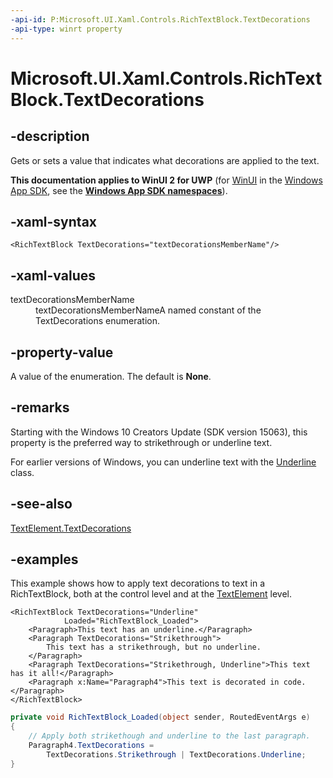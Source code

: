 ```yaml
---
-api-id: P:Microsoft.UI.Xaml.Controls.RichTextBlock.TextDecorations
-api-type: winrt property
---
```


<!-- Property syntax.
public TextDecorations TextDecorations { get;  set; }
-->

# Microsoft.UI.Xaml.Controls.RichTextBlock.TextDecorations

## -description

Gets or sets a value that indicates what decorations are applied to the text.

**This documentation applies to WinUI 2 for UWP** (for [WinUI](/windows/apps/winui/winui3/) in the [Windows App SDK](/windows/apps/windows-app-sdk/), see the **[Windows App SDK namespaces](/windows/windows-app-sdk/api/winrt/)**).

## -xaml-syntax

```xaml
<RichTextBlock TextDecorations="textDecorationsMemberName"/>
```

## -xaml-values

<dl><dt>textDecorationsMemberName</dt><dd>textDecorationsMemberNameA named constant of the TextDecorations enumeration.</dd>
</dl>

## -property-value

A value of the enumeration. The default is **None**.

## -remarks

Starting with the Windows 10 Creators Update (SDK version 15063), this property is the preferred way to strikethrough or underline text.

For earlier versions of Windows, you can underline text with the [Underline](../microsoft.ui.xaml.documents/underline.md) class.

## -see-also

[TextElement.TextDecorations](../microsoft.ui.xaml.documents/textelement_textdecorations.md)

## -examples

This example shows how to apply text decorations to text in a RichTextBlock, both at the control level and at the [TextElement](../microsoft.ui.xaml.documents/textelement.md) level.

```xaml
<RichTextBlock TextDecorations="Underline"
            Loaded="RichTextBlock_Loaded">
    <Paragraph>This text has an underline.</Paragraph>
    <Paragraph TextDecorations="Strikethrough">
        This text has a strikethrough, but no underline.
    </Paragraph>
    <Paragraph TextDecorations="Strikethrough, Underline">This text has it all!</Paragraph>
    <Paragraph x:Name="Paragraph4">This text is decorated in code.</Paragraph>
</RichTextBlock>
```

```csharp
private void RichTextBlock_Loaded(object sender, RoutedEventArgs e)
{
    // Apply both strikethough and underline to the last paragraph.
    Paragraph4.TextDecorations =
        TextDecorations.Strikethrough | TextDecorations.Underline;
}
```

